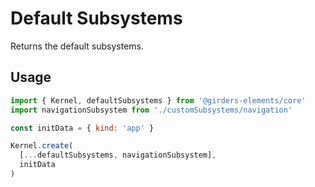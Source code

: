 # Default Subsystems

Returns the default subsystems.

## Usage

```javascript
import { Kernel, defaultSubsystems } from '@girders-elements/core'
import navigationSubsystem from './customSubsystems/navigation'

const initData = { kind: 'app' }

Kernel.create(
  [...defaultSubsystems, navigationSubsystem],
  initData
)
```

